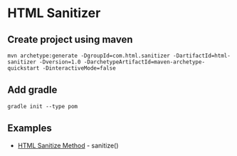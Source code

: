 # HTML Sanitizer

## Create project using maven
```
mvn archetype:generate -DgroupId=com.html.sanitizer -DartifactId=html-sanitizer -Dversion=1.0 -DarchetypeArtifactId=maven-archetype-quickstart -DinteractiveMode=false
```

## Add gradle
```
gradle init --type pom
```

## Examples
* [HTML Sanitize Method](src/test/java/com/java/html/sanitizer/HtmlSanitizer.java) - sanitize()